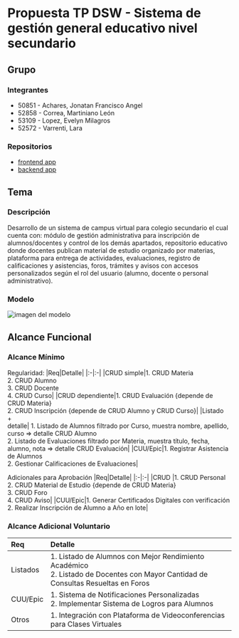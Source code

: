 # Propuesta TP DSW - Sistema de gestión general educativo nivel secundario

## Grupo
### Integrantes
* 50851 - Achares, Jonatan Francisco Angel
* 52858 - Correa, Martiniano León
* 53109 - Lopez, Evelyn Milagros
* 52572 - Varrenti, Lara

### Repositorios
* [frontend app](http://hyperlinkToGihubOrGitlab)
* [backend app](http://hyperlinkToGihubOrGitlab)

## Tema
### Descripción
Desarrollo de un sistema de campus virtual para colegio secundario el cual cuenta con: módulo de gestión administrativa para inscripción de alumnos/docentes y control de los demás apartados, repositorio educativo donde docentes publican material de estudio organizado por materias, plataforma para entrega de actividades, evaluaciones, registro de calificaciones y asistencias, foros, trámites y avisos con accesos personalizados según el rol del usuario (alumno, docente o personal administrativo).

### Modelo
![imagen del modelo]()

## Alcance Funcional 

### Alcance Mínimo

Regularidad:
|Req|Detalle|
|:-|:-|
|CRUD simple|1. CRUD Materia<br>2. CRUD Alumno<br>3. CRUD Docente<br>4. CRUD Curso|
|CRUD dependiente|1. CRUD Evaluación {depende de CRUD Materia}<br>2. CRUD Inscripción {depende de CRUD Alumno y CRUD Curso}|
|Listado<br>+<br>detalle| 1. Listado de Alumnos filtrado por Curso, muestra nombre, apellido, curso => detalle CRUD Alumno<br> 2. Listado de Evaluaciones filtrado por Materia, muestra título, fecha, alumno, nota => detalle CRUD Evaluación|
|CUU/Epic|1. Registrar Asistencia de Alumnos<br>2. Gestionar Calificaciones de Evaluaciones|


Adicionales para Aprobación
|Req|Detalle|
|:-|:-|
|CRUD |1. CRUD Personal<br>2. CRUD Material de Estudio {depende de CRUD Materia}<br>3. CRUD Foro<br>4. CRUD Aviso|
|CUU/Epic|1. Generar Certificados Digitales con verificación<br>2. Realizar Inscripción de Alumno a Año en lote|


### Alcance Adicional Voluntario

|Req|Detalle|
|:-|:-|
|Listados |1. Listado de Alumnos con Mejor Rendimiento Académico <br>2. Listado de Docentes con Mayor Cantidad de Consultas Resueltas en Foros|
|CUU/Epic|1. Sistema de Notificaciones Personalizadas<br>2. Implementar Sistema de Logros para Alumnos|
|Otros|1. Integración con Plataforma de Videoconferencias para Clases Virtuales|


